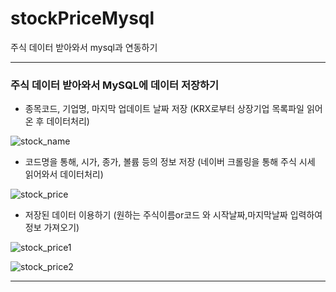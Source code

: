 # stockPriceMysql
주식 데이터 받아와서 mysql과 연동하기

***
### 주식 데이터 받아와서 MySQL에 데이터 저장하기



+ 종목코드, 기업명, 마지막 업데이트 날짜 저장
  (KRX로부터 상장기업 목록파일 읽어온 후 데이터처리)
  
![stock_name](https://user-images.githubusercontent.com/69666784/94116950-9a898d00-fe86-11ea-82f6-9a5fe3b4a683.PNG)




+ 코드명을 통해, 시가, 종가, 볼륨 등의 정보 저장
  (네이버 크롤링을 통해 주식 시세 읽어와서 데이터처리)
  
![stock_price](https://user-images.githubusercontent.com/69666784/94116955-9bbaba00-fe86-11ea-885a-72419c7aafc7.PNG)


+ 저장된 데이터 이용하기 (원하는 주식이름or코드 와 시작날짜,마지막날짜 입력하여 정보 가져오기)

![stock_price1](https://user-images.githubusercontent.com/69666784/94118593-bb52e200-fe88-11ea-853b-4e79df81448b.PNG)

![stock_price2](https://user-images.githubusercontent.com/69666784/94118599-bc840f00-fe88-11ea-9940-65f35b75acca.PNG)

***
